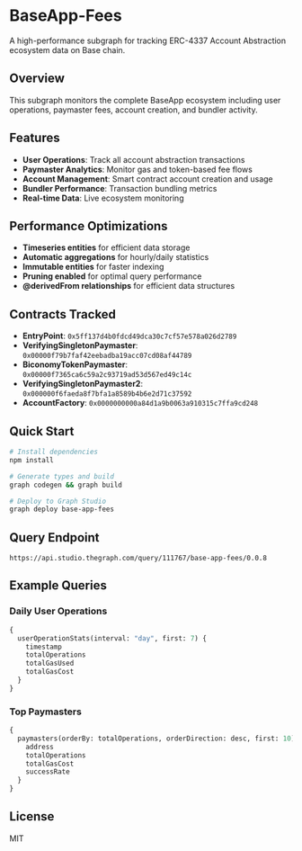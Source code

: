 # BaseApp-Fees

A high-performance subgraph for tracking ERC-4337 Account Abstraction ecosystem data on Base chain.

## Overview

This subgraph monitors the complete BaseApp ecosystem including user operations, paymaster fees, account creation, and bundler activity.

## Features

- **User Operations**: Track all account abstraction transactions
- **Paymaster Analytics**: Monitor gas and token-based fee flows  
- **Account Management**: Smart contract account creation and usage
- **Bundler Performance**: Transaction bundling metrics
- **Real-time Data**: Live ecosystem monitoring

## Performance Optimizations

- **Timeseries entities** for efficient data storage
- **Automatic aggregations** for hourly/daily statistics
- **Immutable entities** for faster indexing
- **Pruning enabled** for optimal query performance
- **@derivedFrom relationships** for efficient data structures

## Contracts Tracked

- **EntryPoint**: `0x5ff137d4b0fdcd49dca30c7cf57e578a026d2789`
- **VerifyingSingletonPaymaster**: `0x00000f79b7faf42eebadba19acc07cd08af44789`
- **BiconomyTokenPaymaster**: `0x00000f7365ca6c59a2c93719ad53d567ed49c14c`
- **VerifyingSingletonPaymaster2**: `0x000000f6faeda8f7bfa1a8589b4b6e2d71c37592`
- **AccountFactory**: `0x0000000000a84d1a9b0063a910315c7ffa9cd248`

## Quick Start

```bash
# Install dependencies
npm install

# Generate types and build
graph codegen && graph build

# Deploy to Graph Studio
graph deploy base-app-fees
```

## Query Endpoint

```
https://api.studio.thegraph.com/query/111767/base-app-fees/0.0.8
```

## Example Queries

### Daily User Operations
```graphql
{
  userOperationStats(interval: "day", first: 7) {
    timestamp
    totalOperations
    totalGasUsed
    totalGasCost
  }
}
```

### Top Paymasters
```graphql
{
  paymasters(orderBy: totalOperations, orderDirection: desc, first: 10) {
    address
    totalOperations
    totalGasCost
    successRate
  }
}
```

## License

MIT 